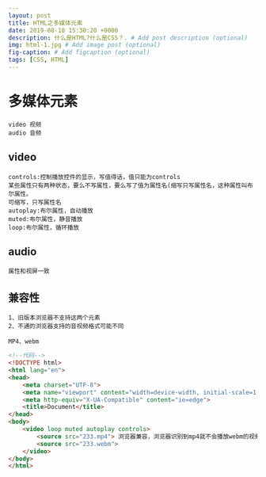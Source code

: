 ```yaml
---
layout: post
title: HTML之多媒体元素
date: 2019-08-18 15:30:20 +0000
description: 什么是HTML?什么是CSS？. # Add post description (optional)
img: html-1.jpg # Add image post (optional)
fig-caption: # Add figcaption (optional)
tags: [CSS, HTML]
---
```


# 多媒体元素
    video 视频
    audio 音频

## video
    controls:控制播放控件的显示，写值得话，值只能为controls
    某些属性只有两种状态，要么不写属性，要么写了值为属性名(缩写只写属性名，这种属性叫布尔属性。
    可缩写，只写属性名
    autoplay:布尔属性，自动播放
    muted:布尔属性，静音播放
    loop:布尔属性，循环播放

## audio
    属性和视屏一致
    
## 兼容性
    1、旧版本浏览器不支持这两个元素
    2、不通的浏览器支持的音视频格式可能不同

    MP4、webm

```html
<!--代码-->
<!DOCTYPE html>
<html lang="en">
<head>
    <meta charset="UTF-8">
    <meta name="viewport" content="width=device-width, initial-scale=1.0">
    <meta http-equiv="X-UA-Compatible" content="ie=edge">
    <title>Document</title>
</head>
<body>
    <video loop muted autoplay controls>
        <source src="233.mp4"> 浏览器兼容，浏览器识别到mp4就不会播放webm的视频，识别不到MP4则播放webm的视频
        <source src="233.webm">
    </video>
</body>
</html>
```
